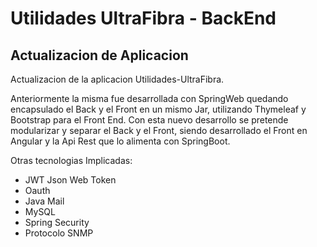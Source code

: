 # Utilidades UltraFibra - BackEnd

## Actualizacion de Aplicacion

Actualizacion de la aplicacion Utilidades-UltraFibra. 

Anteriormente la misma fue desarrollada con SpringWeb quedando encapsulado el Back y el Front en un mismo Jar, utilizando Thymeleaf y Bootstrap para el Front End. 
Con esta nuevo desarrollo se pretende modularizar y separar el Back y el Front, siendo desarrollado el Front en Angular y la Api Rest que lo alimenta con SpringBoot. 

Otras tecnologias Implicadas:
- JWT Json Web Token
- Oauth
- Java Mail
- MySQL
- Spring Security
- Protocolo SNMP

